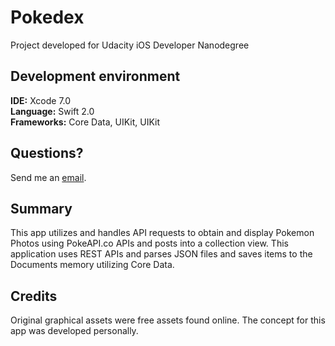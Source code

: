 # Pokedex

Project developed for Udacity iOS Developer Nanodegree
## Development environment
<b>IDE:</b> Xcode 7.0
<br><b>Language:</b> Swift 2.0
<br><b>Frameworks:</b> Core Data, UIKit, UIKit

## Questions?
Send me an [email](mailto:macs4enthusiasts@gmail.com?subject=Pokedex).

## Summary
This app utilizes and handles API requests to obtain and display Pokemon Photos using PokeAPI.co APIs and posts into a collection view. This application uses REST APIs and parses JSON files and saves items to the Documents memory utilizing Core Data.

## Credits
Original graphical assets were free assets found online.
The concept for this app was developed personally.


